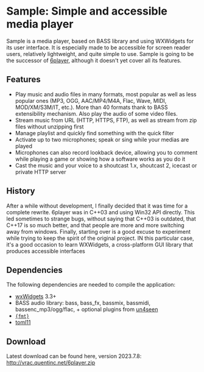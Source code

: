 # Sample: Simple and accessible media player
Sample is a media player, based on BASS library and using WXWidgets for its user interface. It is especially made to be accessible for screen reader users, relatively lightweight, and quite simple to use.
Sample is going to be the successor of [6player](https://github.com/qtnc/6player), although it doesn't yet cover all its features.

## Features
- Play music and audio files in many formats, most popular as well as less popular ones (MP3, OGG, AAC/MP4/M4A, Flac, Wave, MIDI, MOD/XM/S3M/IT, etc.). More than 40 formats thank to BASS extensibility mechanism. Also play the audio of some video files.
- Stream music from URL (HTTP, HTTPS, FTP), as well as stream from zip files without unzipping first
- Manage playlist and quickly find something with the quick filter
- Activate up to two microphones; speak or sing while your medias are played
- Microphones can also record lookback device, allowing you to comment while playing a game or showing how a software works as you do it
- Cast the music and your voice to a shoutcast 1.x, shoutcast 2, icecast or private HTTP server

## History
After a while without development, I finally decided that it was time for a complete rewrite. 6player was in C++03 and using Win32 API directly.
This led sometimes to strange bugs, without saying that C++03 is outdated, that C++17 is so much better, and that people are more and more switching away from windows.
Finally, starting over is a good excuse to experiment while trying to keep the spirit of the original project.
IN this particular case, it's a good occasion to learn WXWidgets, a cross-platform GUI library that produces accessible interfaces

## Dependencies
The following dependencies are needed to compile the application:

- [wxWidgets](http://wxwidgets.org/) 3.3+
- BASS audio library: bass, bass_fx, bassmix, bassmidi, bassenc_mp3/ogg/flac, + optional plugins from [un4seen](http://un4seen.com/)
- [`{fmt}`](https://github.com/fmtlib/fmt)
- [toml11](https://github.com/ToruNiina/toml11)

## Download
Latest download can be found here, version 2023.7.8:
http://vrac.quentinc.net/6player.zip
